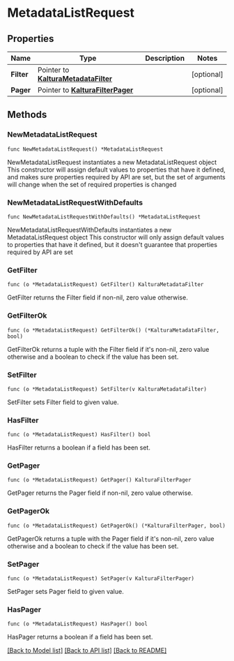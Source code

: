 # MetadataListRequest

## Properties

Name | Type | Description | Notes
------------ | ------------- | ------------- | -------------
**Filter** | Pointer to [**KalturaMetadataFilter**](KalturaMetadataFilter.md) |  | [optional] 
**Pager** | Pointer to [**KalturaFilterPager**](KalturaFilterPager.md) |  | [optional] 

## Methods

### NewMetadataListRequest

`func NewMetadataListRequest() *MetadataListRequest`

NewMetadataListRequest instantiates a new MetadataListRequest object
This constructor will assign default values to properties that have it defined,
and makes sure properties required by API are set, but the set of arguments
will change when the set of required properties is changed

### NewMetadataListRequestWithDefaults

`func NewMetadataListRequestWithDefaults() *MetadataListRequest`

NewMetadataListRequestWithDefaults instantiates a new MetadataListRequest object
This constructor will only assign default values to properties that have it defined,
but it doesn't guarantee that properties required by API are set

### GetFilter

`func (o *MetadataListRequest) GetFilter() KalturaMetadataFilter`

GetFilter returns the Filter field if non-nil, zero value otherwise.

### GetFilterOk

`func (o *MetadataListRequest) GetFilterOk() (*KalturaMetadataFilter, bool)`

GetFilterOk returns a tuple with the Filter field if it's non-nil, zero value otherwise
and a boolean to check if the value has been set.

### SetFilter

`func (o *MetadataListRequest) SetFilter(v KalturaMetadataFilter)`

SetFilter sets Filter field to given value.

### HasFilter

`func (o *MetadataListRequest) HasFilter() bool`

HasFilter returns a boolean if a field has been set.

### GetPager

`func (o *MetadataListRequest) GetPager() KalturaFilterPager`

GetPager returns the Pager field if non-nil, zero value otherwise.

### GetPagerOk

`func (o *MetadataListRequest) GetPagerOk() (*KalturaFilterPager, bool)`

GetPagerOk returns a tuple with the Pager field if it's non-nil, zero value otherwise
and a boolean to check if the value has been set.

### SetPager

`func (o *MetadataListRequest) SetPager(v KalturaFilterPager)`

SetPager sets Pager field to given value.

### HasPager

`func (o *MetadataListRequest) HasPager() bool`

HasPager returns a boolean if a field has been set.


[[Back to Model list]](../README.md#documentation-for-models) [[Back to API list]](../README.md#documentation-for-api-endpoints) [[Back to README]](../README.md)


